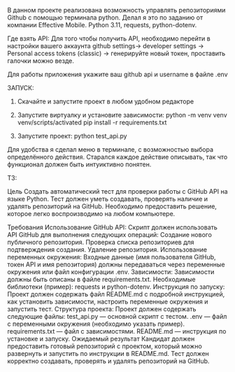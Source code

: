 В данном проекте реализована возможность управлять репозиториями Github с помощью терминала python. Делал я это по заданию от компании Effective Mobile.
Python 3.11, requests, python-dotenv.

Где взять API:
Для того чтобы получить API, необходимо перейти в настройки вашего аккаунта github
settings-> developer settings -> Personal access tokens (classic) -> генерируйте новый токен, проставить галочки можно везде.


Для работы приложения укажите ваш github api и username в файле .env

ЗАПУСК:
1) Скачайте и запустите проект в любом удобном редакторе
2) Запустите виртуалку и установите зависимости:
python -m venv venv
venv/scripts/activated
pip install -r requirements.txt

3) Запустите проект:
python test_api.py

Для удобства я сделал меню в терминале, с возможностью выбора определённого действия. Старался каждое действие описывать, так что функционал должен быть интуиктивно понятен.

ТЗ:

Цель
Создать автоматический тест для проверки работы с GitHub API на языке Python. Тест должен уметь создавать, проверять наличие и удалять репозиторий на GitHub. Необходимо предоставить решение, которое легко воспроизводимо на любом компьютере.

Требования
Использование GitHub API:
Скрипт должен использовать API GitHub для выполнения следующих операций:
Создание нового публичного репозитория.
Проверка списка репозиториев для подтверждения создания.
Удаление репозитория.
Использование переменных окружения:
Входные данные (имя пользователя GitHub, токен API и имя репозитория) должны передаваться через переменные окружения или файл конфигурации .env.
Зависимости:
Зависимости должны быть описаны в файле requirements.txt.
Необходимые библиотеки (пример): requests и python-dotenv.
Инструкция по запуску:
Проект должен содержать файл README.md с подробной инструкцией, как установить зависимости, настроить переменные окружения и запустить тест.
Структура проекта:
Проект должен содержать следующие файлы:
test_api.py — основной скрипт с тестом.
.env — файл с переменными окружения (необходимо указать пример).
requirements.txt — файл с зависимостями.
README.md — инструкция по установке и запуску.
Ожидаемый результат
Кандидат должен предоставить готовый репозиторий с проектом, который можно развернуть и запустить по инструкции в README.md. Тест должен корректно создавать, проверять и удалять репозиторий на GitHub.
